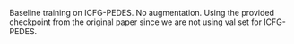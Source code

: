 Baseline training on ICFG-PEDES. No augmentation. Using the provided checkpoint from the original paper since we are not using val set for ICFG-PEDES. 